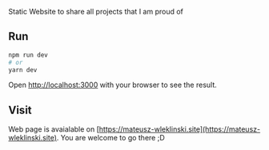 Static Website to share all projects that I am proud of

## Run

```bash
npm run dev
# or
yarn dev
```

Open [http://localhost:3000](http://localhost:3000) with your browser to see the result.

## Visit
Web page is avaialable on [https://mateusz-wleklinski.site](https://mateusz-wleklinski.site). You are welcome to go there ;D

